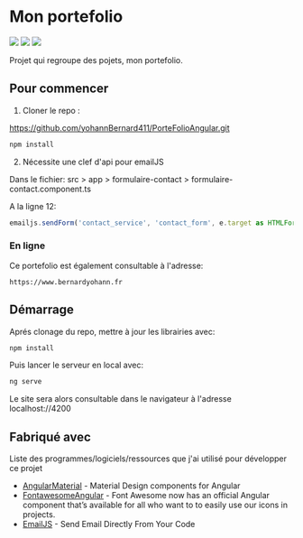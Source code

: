 # Mon portefolio

[<img src="https://angular.io/assets/images/logos/angular/logo-nav@2x.png">](https://angular.io/)
[<img src="https://material.angular.io/assets/img/homepage/angular-white-transparent.svg">](https://material.angular.io/)
[<img src="https://www.emailjs.com/logo.png">](https://www.emailjs.com/)

Projet qui regroupe des pojets, mon portefolio.

## Pour commencer

1. Cloner le repo :

https://github.com/yohannBernard411/PorteFolioAngular.git

```bash
npm install
```
2. Nécessite une clef d'api pour emailJS

Dans le fichier: src > app > formulaire-contact > formulaire-contact.component.ts

A la ligne 12:

```typescript
emailjs.sendForm('contact_service', 'contact_form', e.target as HTMLFormElement, 'ICI-VOTRE-CLEF')
```


### En ligne

Ce portefolio est également consultable à l'adresse:

```link
https://www.bernardyohann.fr
```

## Démarrage

Aprés clonage du repo, mettre à jour les librairies avec:
```bash
npm install
```

Puis lancer le serveur en local avec:
```bash
ng serve
```

Le site sera alors consultable dans le navigateur à l'adresse localhost://4200


## Fabriqué avec

Liste des programmes/logiciels/ressources que j'ai utilisé pour développer ce projet
* [AngularMaterial](https://material.angular.io/) - Material Design components for Angular
* [FontawesomeAngular](https://fontawesome.com/v5/docs/web/use-with/angular) - Font Awesome now has an official Angular component that’s available for all who want to to easily use our icons in projects.
* [EmailJS](https://www.emailjs.com/) - Send Email Directly From Your Code
